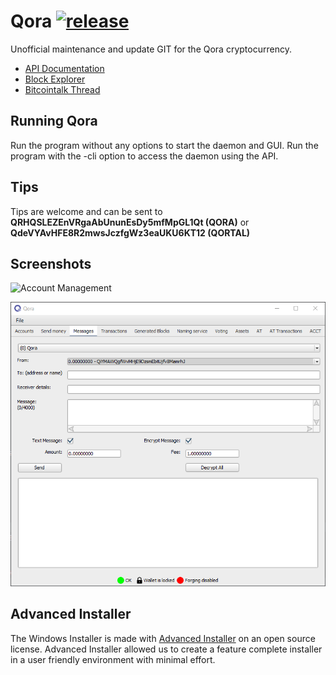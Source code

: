 # Qora [![release](https://img.shields.io/github/release/Qoracoin/Qora.svg)](https://github.com/Qoracoin/Qora/releases)
Unofficial maintenance and update GIT for the Qora cryptocurrency.

* [API Documentation](http://api.qora.org)
* [Block Explorer](http://node6.qora.org:9090/index/blockexplorer.html)
* [Bitcointalk Thread](https://bitcointalk.org/index.php?topic=1358722)

## Running Qora

Run the program without any options to start the daemon and GUI.
Run the program with the -cli option to access the daemon using the API.

## Tips

Tips are welcome and can be sent to **QRHQSLEZEnVRgaAbUnunEsDy5mfMpGL1Qt (QORA)** or **QdeVYAvHFE8R2mwsJczfgWz3eaUKU6KT12 (QORTAL)**

## Screenshots

![Account Management](https://raw.githubusercontent.com/marcomoesman/Qora/master/screenshots/account.png "Account Management")

![Messages](https://raw.githubusercontent.com/marcomoesman/Qora/master/screenshots/messages.png "Messages")

## Advanced Installer

The Windows Installer is made with [Advanced Installer](http://advancedinstaller.com) on an open source license. Advanced Installer allowed us to create a feature complete installer in a user friendly environment with minimal effort.